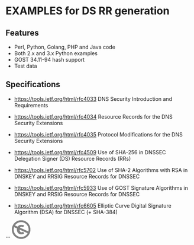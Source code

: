 EXAMPLES for DS RR generation
=============================

Features
--------
* Perl, Python, Golang, PHP and Java code
* Both 2.x and 3.x Python examples
* GOST 34.11-94 hash support
* Test data

Specifications
--------------

* https://tools.ietf.org/html/rfc4033  DNS Security Introduction and Requirements
* https://tools.ietf.org/html/rfc4034  Resource Records for the DNS Security Extensions
* https://tools.ietf.org/html/rfc4035  Protocol Modifications for the DNS Security Extensions

* https://tools.ietf.org/html/rfc4509  Use of SHA-256 in DNSSEC Delegation Signer (DS) Resource Records (RRs)
* https://tools.ietf.org/html/rfc5702  Use of SHA-2 Algorithms with RSA in DNSKEY and RRSIG Resource Records for DNSSEC
* https://tools.ietf.org/html/rfc5933  Use of GOST Signature Algorithms in DNSKEY and RRSIG Resource Records for DNSSEC
* https://tools.ietf.org/html/rfc6605  Elliptic Curve Digital Signature Algorithm (DSA) for DNSSEC (+ SHA-384)

-- 
[![UNLICENSE](noc.png)](UNLICENSE)

